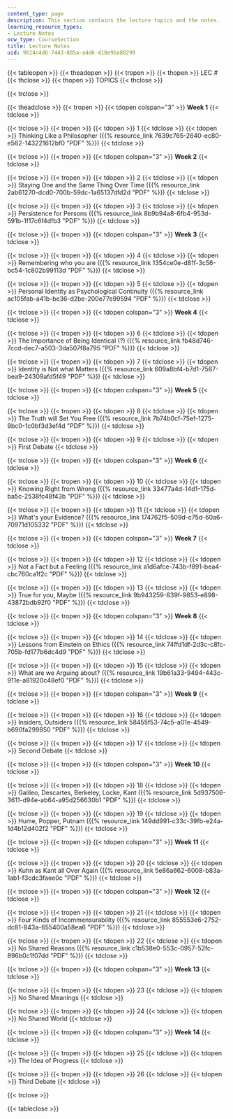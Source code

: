 ```yaml
---
content_type: page
description: This section contains the lecture topics and the notes.
learning_resource_types:
- Lecture Notes
ocw_type: CourseSection
title: Lecture Notes
uid: 9614c4d6-7443-885a-a4d6-410e9ba80299
---
```


{{< tableopen >}}
{{< theadopen >}}
{{< tropen >}}
{{< thopen >}}
LEC #
{{< thclose >}}
{{< thopen >}}
TOPICS
{{< thclose >}}

{{< trclose >}}

{{< theadclose >}}
{{< tropen >}}
{{< tdopen colspan="3" >}}
**Week 1**
{{< tdclose >}}

{{< trclose >}}
{{< tropen >}}
{{< tdopen >}}
1
{{< tdclose >}}
{{< tdopen >}}
Thinking Like a Philosopher ({{% resource_link 7639c765-2640-ec80-e562-143221612bf0 "PDF" %}})
{{< tdclose >}}

{{< trclose >}}
{{< tropen >}}
{{< tdopen colspan="3" >}}
**Week 2**
{{< tdclose >}}

{{< trclose >}}
{{< tropen >}}
{{< tdopen >}}
2
{{< tdclose >}}
{{< tdopen >}}
Staying One and the Same Thing Over Time ({{% resource_link 2ab61270-dcd0-700b-59dc-1a65137dfd2d "PDF" %}})
{{< tdclose >}}

{{< trclose >}}
{{< tropen >}}
{{< tdopen >}}
3
{{< tdclose >}}
{{< tdopen >}}
Persistence for Persons ({{% resource_link 8b9b94a8-6fb4-953d-591b-1f17c6f4dfb3 "PDF" %}})
{{< tdclose >}}

{{< trclose >}}
{{< tropen >}}
{{< tdopen colspan="3" >}}
**Week 3**
{{< tdclose >}}

{{< trclose >}}
{{< tropen >}}
{{< tdopen >}}
4
{{< tdclose >}}
{{< tdopen >}}
Remembering who you are ({{% resource_link 1354ce0e-d81f-3c56-bc54-1c802b99113d "PDF" %}})
{{< tdclose >}}

{{< trclose >}}
{{< tropen >}}
{{< tdopen >}}
5
{{< tdclose >}}
{{< tdopen >}}
Personal Identity as Psychological Continuity ({{% resource_link ac105fab-a41b-be36-d2be-200e77e99594 "PDF" %}})
{{< tdclose >}}

{{< trclose >}}
{{< tropen >}}
{{< tdopen colspan="3" >}}
**Week 4**
{{< tdclose >}}

{{< trclose >}}
{{< tropen >}}
{{< tdopen >}}
6
{{< tdclose >}}
{{< tdopen >}}
The Importance of Being Identical (?) ({{% resource_link fb48d746-7ccd-dec7-a503-3da507f8a795 "PDF" %}})
{{< tdclose >}}

{{< trclose >}}
{{< tropen >}}
{{< tdopen >}}
7
{{< tdclose >}}
{{< tdopen >}}
Identity is Not what Matters ({{% resource_link 609a8bf4-b7d1-7567-bea9-24309afd5f49 "PDF" %}})
{{< tdclose >}}

{{< trclose >}}
{{< tropen >}}
{{< tdopen colspan="3" >}}
**Week 5**
{{< tdclose >}}

{{< trclose >}}
{{< tropen >}}
{{< tdopen >}}
8
{{< tdclose >}}
{{< tdopen >}}
The Truth will Set You Free ({{% resource_link 7b74b0cf-75ef-1275-9bc0-1c0bf3d3ef4d "PDF" %}})
{{< tdclose >}}

{{< trclose >}}
{{< tropen >}}
{{< tdopen >}}
9
{{< tdclose >}}
{{< tdopen >}}
First Debate
{{< tdclose >}}

{{< trclose >}}
{{< tropen >}}
{{< tdopen colspan="3" >}}
**Week 6**
{{< tdclose >}}

{{< trclose >}}
{{< tropen >}}
{{< tdopen >}}
10
{{< tdclose >}}
{{< tdopen >}}
Knowing Right from Wrong ({{% resource_link 33477a4d-14d1-175d-ba5c-2538fc48f43b "PDF" %}})
{{< tdclose >}}

{{< trclose >}}
{{< tropen >}}
{{< tdopen >}}
11
{{< tdclose >}}
{{< tdopen >}}
What's your Evidence? ({{% resource_link 174762f5-509d-c75d-60a6-70971d105332 "PDF" %}})
{{< tdclose >}}

{{< trclose >}}
{{< tropen >}}
{{< tdopen colspan="3" >}}
**Week 7**
{{< tdclose >}}

{{< trclose >}}
{{< tropen >}}
{{< tdopen >}}
12
{{< tdclose >}}
{{< tdopen >}}
Not a Fact but a Feeling ({{% resource_link a1d6afce-743b-f891-bea4-cbc760ca1f2c "PDF" %}})
{{< tdclose >}}

{{< trclose >}}
{{< tropen >}}
{{< tdopen >}}
13
{{< tdclose >}}
{{< tdopen >}}
True for you, Maybe ({{% resource_link 9b943259-839f-9853-e898-43872bdb92f0 "PDF" %}})
{{< tdclose >}}

{{< trclose >}}
{{< tropen >}}
{{< tdopen colspan="3" >}}
**Week 8**
{{< tdclose >}}

{{< trclose >}}
{{< tropen >}}
{{< tdopen >}}
14
{{< tdclose >}}
{{< tdopen >}}
Lessons from Einstein on Ethics ({{% resource_link 74ffd1df-2d3c-c8fc-705b-fd177b6dc4d9 "PDF" %}})
{{< tdclose >}}

{{< trclose >}}
{{< tropen >}}
{{< tdopen >}}
15
{{< tdclose >}}
{{< tdopen >}}
What are we Arguing about? ({{% resource_link 19b61a33-9494-443c-911e-a81920c48ef0 "PDF" %}})
{{< tdclose >}}

{{< trclose >}}
{{< tropen >}}
{{< tdopen colspan="3" >}}
**Week 9**
{{< tdclose >}}

{{< trclose >}}
{{< tropen >}}
{{< tdopen >}}
16
{{< tdclose >}}
{{< tdopen >}}
Insiders, Outsiders ({{% resource_link 58455f53-74c5-a01e-4549-b690fa299850 "PDF" %}})
{{< tdclose >}}

{{< trclose >}}
{{< tropen >}}
{{< tdopen >}}
17
{{< tdclose >}}
{{< tdopen >}}
Second Debate
{{< tdclose >}}

{{< trclose >}}
{{< tropen >}}
{{< tdopen colspan="3" >}}
**Week 10**
{{< tdclose >}}

{{< trclose >}}
{{< tropen >}}
{{< tdopen >}}
18
{{< tdclose >}}
{{< tdopen >}}
Galileo, Descartes, Berkeley, Locke, Kant ({{% resource_link 5d937506-3611-d94e-ab64-a95d256630b1 "PDF" %}})
{{< tdclose >}}

{{< trclose >}}
{{< tropen >}}
{{< tdopen >}}
19
{{< tdclose >}}
{{< tdopen >}}
Hume, Popper, Putnam ({{% resource_link 149dd991-c33c-39fb-e24a-1d4b12d402f2 "PDF" %}})
{{< tdclose >}}

{{< trclose >}}
{{< tropen >}}
{{< tdopen colspan="3" >}}
**Week 11**
{{< tdclose >}}

{{< trclose >}}
{{< tropen >}}
{{< tdopen >}}
20
{{< tdclose >}}
{{< tdopen >}}
Kuhn as Kant all Over Again ({{% resource_link 5e86a662-6008-b83a-1ab1-f3cdc3faee0c "PDF" %}})
{{< tdclose >}}

{{< trclose >}}
{{< tropen >}}
{{< tdopen colspan="3" >}}
**Week 12**
{{< tdclose >}}

{{< trclose >}}
{{< tropen >}}
{{< tdopen >}}
21
{{< tdclose >}}
{{< tdopen >}}
Four Kinds of Incommensurability ({{% resource_link 855553e6-2752-dc81-843a-655400a58ea6 "PDF" %}})
{{< tdclose >}}

{{< trclose >}}
{{< tropen >}}
{{< tdopen >}}
22
{{< tdclose >}}
{{< tdopen >}}
No Shared Reasons ({{% resource_link c1b538e0-553c-0957-52fc-896b0c1f07dd "PDF" %}})
{{< tdclose >}}

{{< trclose >}}
{{< tropen >}}
{{< tdopen colspan="3" >}}
**Week 13**
{{< tdclose >}}

{{< trclose >}}
{{< tropen >}}
{{< tdopen >}}
23
{{< tdclose >}}
{{< tdopen >}}
No Shared Meanings
{{< tdclose >}}

{{< trclose >}}
{{< tropen >}}
{{< tdopen >}}
24
{{< tdclose >}}
{{< tdopen >}}
No Shared World
{{< tdclose >}}

{{< trclose >}}
{{< tropen >}}
{{< tdopen colspan="3" >}}
**Week 14**
{{< tdclose >}}

{{< trclose >}}
{{< tropen >}}
{{< tdopen >}}
25
{{< tdclose >}}
{{< tdopen >}}
The Idea of Progress
{{< tdclose >}}

{{< trclose >}}
{{< tropen >}}
{{< tdopen >}}
26
{{< tdclose >}}
{{< tdopen >}}
Third Debate
{{< tdclose >}}

{{< trclose >}}

{{< tableclose >}}
